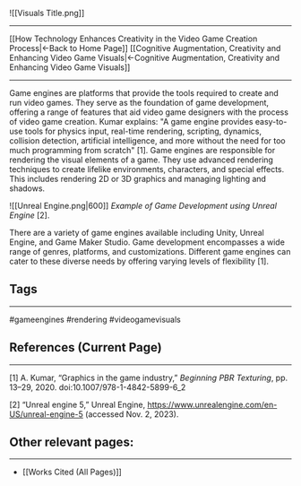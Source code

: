 ![[Visuals Title.png]]
___
[[How Technology Enhances Creativity in the Video Game Creation Process|←Back to Home Page]]
[[Cognitive Augmentation, Creativity and Enhancing Video Game Visuals|←Cognitive Augmentation, Creativity and Enhancing Video Game Visuals]]
____

Game engines are platforms that provide the tools required to create and run video games. They serve as the foundation of game development, offering a range of features that aid video game designers with the process of video game creation. Kumar explains: "A game engine provides easy-to-use tools for physics input, real-time rendering, scripting, dynamics, collision detection, artificial intelligence, and more without the need for too much programming from scratch" [1]. Game engines are responsible for rendering the visual elements of a game. They use advanced rendering techniques to create lifelike environments, characters, and special effects. This includes rendering 2D or 3D graphics and managing lighting and shadows. 

![[Unreal Engine.png|600]]
_Example of Game Development using Unreal Engine_ [2].

There are a variety of game engines available including Unity, Unreal Engine, and Game Maker Studio. Game development encompasses a wide range of genres, platforms, and customizations. Different game engines can cater to these diverse needs by offering varying levels of flexibility [1].

## Tags
_____
#gameengines #rendering #videogamevisuals 
## References (Current Page)
____
[1] A. Kumar, “Graphics in the game industry,” _Beginning PBR Texturing_, pp. 13–29, 2020. doi:10.1007/978-1-4842-5899-6_2 

[2] “Unreal engine 5,” Unreal Engine, https://www.unrealengine.com/en-US/unreal-engine-5 (accessed Nov. 2, 2023).
## Other relevant pages:
_____
- [[Works Cited (All Pages)]] 